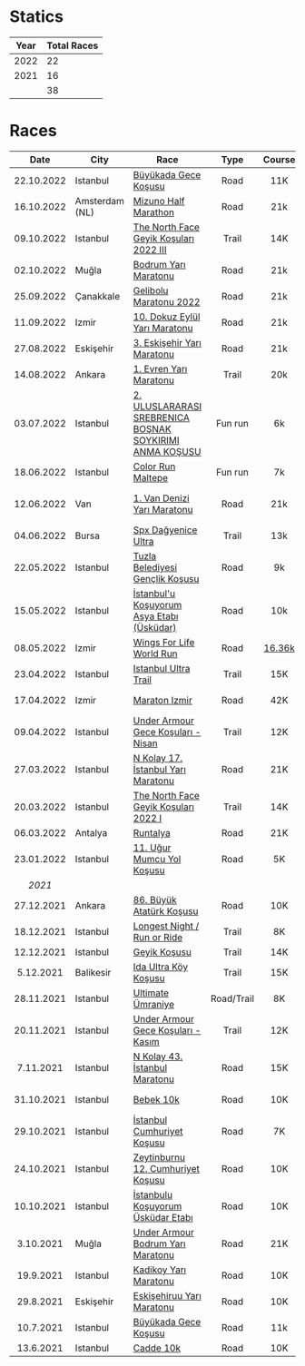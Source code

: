 # Statics

| Year         | Total Races     | 
|--------------|-----------|
| 2022 |  22 | 
| 2021 |  16 | 
|  |  38 | 


# Races

| Date         | City |  Race     | Type | Course |Time |
|:------------:|----|-----------|:----------:|:-------:|:---------:|
| 22.10.2022| Istanbul | [Büyükada Gece Koşusu](https://buyukadagecekosusu.com/)   | Road |11K | [00:55:31](http://results.splittime.nl/results/ShowEvent.aspx?EventID=586)      |
| 16.10.2022 | Amsterdam (NL) | [Mizuno Half Marathon](https://www.tcsamsterdammarathon.eu/) | Road | 21k | [01:45:04](https://results.sporthive.com/events/6981282006063051264/races/483570/bib/29453) |
| 09.10.2022 | Istanbul | [The North Face Geyik Koşuları 2022 III](https://www.geyikkosulari.com) | Trail | 14K | [01:28:51](http://sonuc.plustiming.com/myresults.aspx?uid=16389-255-2-191107) |
|02.10.2022| Muğla | [Bodrum Yarı Maratonu](https://bodrumyarimaratonu.com/)   | Road |21k | [01:53:35](http://limitsensin.afyonhosting.com/livesite.aspx?siteid=14)      |
|25.09.2022| Çanakkale | [Gelibolu Maratonu 2022](https://www.gelibolumaratonu.com)   | Road |21k | [01:52:03](http://sonuc.plustiming.com/myresults.aspx?uid=16389-259-2-182006)      |
| 11.09.2022 | Izmir | [10. Dokuz Eylül Yarı Maratonu](https://www.maratonizmir.org/)   | Road |21k | [01:54:26](https://my.raceresult.com/218095/results#1_7AAEAD)      |
| 27.08.2022 | Eskişehir | [3. Eskişehir Yarı Maratonu](https://www.eskisehiryarimaratonu.com)   | Road |21k | [01:51:52](https://www.racetecresults.com/MyResults.aspx?uid=19782-67-2-46434)      |
| 14.08.2022 | Ankara |  [1. Evren Yarı Maratonu](http://evrenyarimaratonu.org/) | Trail | 20k | [02:05:00](http://evrenyarimaratonu.org/assets/files/resultstr_2.pdf) |
| 03.07.2022 | Istanbul |  [2. ULUSLARARASI SREBRENICA BOŞNAK SOYKIRIMI ANMA KOŞUSU](https://www.bakirkoy.bel.tr/) | Fun run | 6k | [00:35:39](https://www.strava.com/activities/7406687299/overview) |
| 18.06.2022 | Istanbul |  [Color Run Maltepe](https://www.maltepe.bel.tr) | Fun run | 7k | [00:33:29](https://www.strava.com/activities/7326841530/overview) |
| 12.06.2022 | Van |  [1. Van Denizi Yarı Maratonu](https://www.vandeniziyarimaratonu.com/) | Road | 21k | [01:59:51](https://www.racetecresults.com/myresults.aspx?uid=19782-64-2-43624) (Age cat 3rd place) |
| 04.06.2022 | Bursa |  [Spx Dağyenice Ultra](https://dagyeniceultra.com/) | Trail | 13k | [1:24:31.92](https://utrail.live/results/g-live/g-live.html?f=../dagyeniceultra/2022/dagyenice2022.clax)|
| 22.05.2022 | Istanbul |  [Tuzla Belediyesi Gençlik Koşusu](https://etkinlik.tuzla.bel.tr) | Road | 9k | [00:45:24](https://www.strava.com/activities/7182464104/overview)|
| 15.05.2022 | Istanbul |  [İstanbul'u Koşuyorum Asya Etabı (Üsküdar)](https://www.istanbulukosuyorum.istanbul) | Road | 10k | [00:50:55](https://event.spor.istanbul/eventresults.aspx)|
| 08.05.2022 | Izmir |  [Wings For Life World Run](https://wingsforlifeworldrun.com) | Road | [16.36k](https://www.wingsforlifeworldrun.com/en/profiles/aPw1K1) | N/A|
| 23.04.2022 | Istanbul |  [Istanbul Ultra Trail](https://istanbulultratrail.com/TR/?p=iu-15K) | Trail | 15K | [01:28:37](https://www.racetecresults.com/myresults.aspx?CId=19782&RId=62&EId=4&AId=42133) |
| 17.04.2022 | Izmir |  [Maraton Izmir](https://www.maratonizmir.org/) | Road | 42K | [04:20:00](https://maratonizmir.depar.hr/2022/) (PB)|
| 09.04.2022 | Istanbul |  [Under Armour Gece Koşuları - Nisan](https://uzunetap.com/TR/?p=Under-Armour-Gece-Kosulari) | Trail | 12K | [01:00:05](https://www.racetecresults.com/myresults.aspx?CId=19782&RId=60&EId=2&AId=38900) |
| 27.03.2022 | Istanbul | [N Kolay 17. İstanbul Yarı Maratonu](https://www.istanbulyarimaratonu.com) | Road | 21K | [01:44:45](http://results.splittime.nl/results/ShowEvent.aspx?EventID=477) (PB) |
| 20.03.2022 | Istanbul | [The North Face Geyik Koşuları 2022 I](https://www.geyikkosulari.com) | Trail | 14K | [01:37:34](http://sonuc.plustiming.com/MyResults.aspx?uid=16389-253-2-178292) |
| 06.03.2022 | Antalya | [Runtalya](https://runtalya.com)   | Road | 21K | [01:48:38](http://sonuc.plustiming.com/myresults.aspx?CId=16389&RId=251&EId=2&AId=171572) |
| 23.01.2022 | Istanbul | [11. Uğur Mumcu Yol Koşusu](https://teamkronos.com/ugur-mumcu-yolkosusu/) | Road | 5K | [00:25:36](https://drive.google.com/file/d/1fjCiKb6XSXYninMrx90xxEfwjV4d3zcj/view) |
| *2021* |||||
| 27.12.2021 | Ankara | [86. Büyük Atatürk Koşusu](http://www.taf.org.tr/2021/12/16/86-buyuk-ataturk-kosusu-27-aralikta/)   | Road | 10K | [00:49:18](http://www.taf.org.tr/wp-content/uploads/2021/12/2021_AtaturkKosu_E.pdf) |
| 18.12.2021 | Istanbul | [Longest Night / Run or Ride](https://uzunetap.com/TR/?p=Longest-Night-Run-or-Ride)   | Trail | 8K | [00:45:54](https://www.racetecresults.com/myresults.aspx?uid=19782-57-1-36948)      |
| 12.12.2021 | Istanbul | [Geyik Koşusu](https://www.geyikkosulari.com/tr/geyik/14k)   | Trail | 14K | [01:32:35](http://racetecresults.com/myresults.aspx?CId=16389&RId=245&EId=2&AId=163838)      |
| 5.12.2021 | Balikesir | [Ida Ultra Köy Koşusu](https://www.idaultra.com/)   | Trail | 15K | [02:01:02](https://utrail.live/results/g-live/g-live.html?f=../idaultra/2021/ida2021.clax)      |
| 28.11.2021 |Istanbul | [Ultimate Ümraniye](https://teamkronos.com/ultimate-umraniye/)   | Road/Trail | 8K | [00:39:19](https://utrail.live/results/g-live/g-live.html?f=../ultimate-umraniye-2021/ulum.clax)      |
| 20.11.2021 |Istanbul | [Under Armour Gece Koşuları - Kasım](https://uzunetap.com/TR/?p=Under-Armour-Gece-Kosulari-2021)   | Trail |12K | [00:58:44](https://www.racetecresults.com/myresults.aspx?CId=19782&RId=56&EId=2&AId=36100)      |
| 7.11.2021 |Istanbul | [N Kolay 43. İstanbul Maratonu](https://maraton.istanbul)   | Road |15K | [01:14:59](https://event.spor.istanbul/eventresults.aspx) (PB)      |
| 31.10.2021| Istanbul |[Bebek 10k](https://www.bebek10k.com)   | Road | 10K | [00:45:37](http://results.splittime.nl/results/ShowEvent.aspx?EventID=426) (PB)   |
| 29.10.2021 | Istanbul |[İstanbul Cumhuriyet Koşusu](https://istanbulcumhuriyetkosusu.com.tr)   | Road |7K | [00:35:21](https://www.racetecresults.com/Search.aspx?CId=19782&RId=53&S=kumbasar)    |
| 24.10.2021| Istanbul |[Zeytinburnu 12. Cumhuriyet Koşusu](http://zeytinburnucumhuriyetkosusu.com)   |Road | 10K | [00:47:57](http://racetiming.com.tr/wp-content/uploads/2021/10/zeytingenel.pdf)      |
| 10.10.2021| Istanbul |[İstanbulu Koşuyorum Üsküdar Etabı](https://www.istanbulukosuyorum.istanbul)   | Road |10K | [00:46:03](https://event.spor.istanbul/eventresults.aspx)      |
| 3.10.2021 | Muğla | [Under Armour Bodrum Yarı Maratonu](https://www.bodrumyarimaratonu.com)   | Road |21K | [02:02:47](http://results.splittime.nl/results/ShowEvent.aspx?EventID=410)    |
| 19.9.2021| Istanbul |[Kadikoy Yarı Maratonu](https://www.kadikoyyarimaratonu.com)   | Road |10K |  [00:52:33](https://www.racetecresults.com/myresults.aspx?CId=19782&RId=49&EId=1&AId=30538)      |
| 29.8.2021| Eskişehir | [Eskişehiruu Yarı Maratonu](https://www.eskisehiryarimaratonu.com)   | Road |10K | [00:53:43](https://www.racetecresults.com/myresults.aspx?CId=19782&RId=47&EId=1&AId=26310)      |
| 10.7.2021| Istanbul | [Büyükada Gece Koşusu](https://buyukadagecekosusu.com/)   | Road |11k | [00:57:07](https://merbespor.com/results/G-Live/g-live.html?f=../buyukada2021/Buyukada_Gece_Kosusu.clax)      |
| 13.6.2021| Istanbul |  [Cadde 10k](https://www.cadde10k.com)   | Road | 10K | [00:48:12](https://results.sporthive.com/events/6809733337178650880/races/478364/bib/1705)      |
